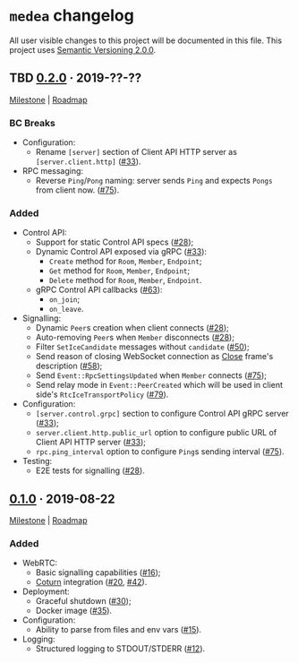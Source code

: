 `medea` changelog
=================

All user visible changes to this project will be documented in this file. This project uses [Semantic Versioning 2.0.0].




## TBD [0.2.0] · 2019-??-??
[0.2.0]: /../../tree/medea-0.2.0

[Milestone](/../../milestone/2) | [Roadmap](/../../issues/27)

### BC Breaks

- Configuration:
    - Rename `[server]` section of Client API HTTP server as `[server.client.http]` ([#33]).
- RPC messaging:
    - Reverse `Ping`/`Pong` naming: server sends `Ping` and expects `Pongs` from client now. ([#75]).

### Added

- Control API:
    - Support for static Сontrol API specs ([#28]);
    - Dynamic Control API exposed via gRPC ([#33]):
        - `Create` method for `Room`, `Member`, `Endpoint`;
        - `Get` method for `Room`, `Member`, `Endpoint`;
        - `Delete` method for `Room`, `Member`, `Endpoint`.
    - gRPC Control API callbacks ([#63]):
        - `on_join`;
        - `on_leave`.
- Signalling:
    - Dynamic `Peer`s creation when client connects ([#28]);
    - Auto-removing `Peer`s when `Member` disconnects ([#28]);
    - Filter `SetIceCandidate` messages without `candidate` ([#50](/../../pull/50));
    - Send reason of closing WebSocket connection as [Close](https://tools.ietf.org/html/rfc4566#section-5.14) frame's description ([#58](/../../pull/58));
    - Send `Event::RpcSettingsUpdated` when `Member` connects ([#75]);
    - Send relay mode in `Event::PeerCreated` which will be used in client side's `RtcIceTransportPolicy` ([#79](/../../pull/79)).
- Configuration:
    - `[server.control.grpc]` section to configure Control API gRPC server ([#33]);
    - `server.client.http.public_url` option to configure public URL of Client API HTTP server ([#33]);
    - `rpc.ping_interval` option to configure `Ping`s sending interval ([#75]).
- Testing:
    - E2E tests for signalling ([#28]).

[#28]: /../../pull/28
[#33]: /../../pull/33
[#63]: /../../pull/63
[#75]: /../../pull/75




## [0.1.0] · 2019-08-22
[0.1.0]: /../../tree/medea-0.1.0

[Milestone](/../../milestone/1) | [Roadmap](/../../issues/8)

### Added

- WebRTC:
    - Basic signalling capabilities ([#16](/../../pull/16));
    - [Coturn] integration ([#20](/../../pull/20), [#42](/../../pull/42)).
- Deployment:
    - Graceful shutdown ([#30](/../../pull/30));
    - Docker image ([#35](/../../pull/35)).
- Configuration:
    - Ability to parse from files and env vars ([#15](/../../pull/15)).
- Logging:
    - Structured logging to STDOUT/STDERR ([#12](/../../pull/12)).





[Coturn]: https://github.com/coturn/coturn
[Semantic Versioning 2.0.0]: https://semver.org
